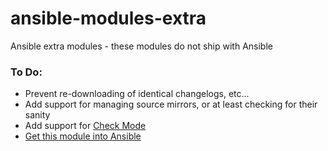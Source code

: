 ansible-modules-extra
=====================

Ansible extra modules - these modules do not ship with Ansible

### To Do:

 - Prevent re-downloading of identical changelogs, etc...
 - Add support for managing source mirrors, or at least checking for their sanity
 - Add support for [Check Mode](http://docs.ansible.com/developing_modules.html#check-mode)
 - [Get this module into Ansible](http://docs.ansible.com/developing_modules.html#getting-your-module-into-ansible)
